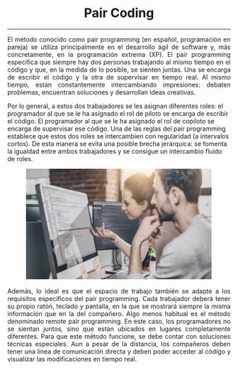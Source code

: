 <div align="center">
      <p> 
      <h1 style="">Pair Coding</h1>
       </p>    
</div>

___


<p style="text-align: justify;">
El método conocido como pair programming (en español, programación en pareja) se
utiliza principalmente en el desarrollo ágil de software y, más concretamente, en la
programación extrema (XP). El pair programming especifica que siempre hay dos
personas trabajando al mismo tiempo en el código y que, en la medida de lo posible, se
sienten juntas. Una se encarga de escribir el código y la otra de supervisar en tiempo real.
Al mismo tiempo, están constantemente intercambiando impresiones: debaten problemas,
encuentran soluciones y desarrollan ideas creativas.

Por lo general, a estos dos trabajadores se les asignan diferentes roles: el programador al
que se le ha asignado el rol de piloto se encarga de escribir el código. El programador al
que se le ha asignado el rol de copiloto se encarga de supervisar ese código. Una de las
reglas del pair programming establece que estos dos roles se intercambien con
regularidad (a intervalos cortos). De esta manera se evita una posible brecha jerárquica:
se fomenta la igualdad entre ambos trabajadores y se consigue un intercambio fluido de
roles.
</p>
<div align="center">
      <p> 
      <img alt="Clase_drawio" src="image.PNG" width=420 height=250>
       </p>    
   </div>

<p style="text-align: justify;">
Además, lo ideal es que el espacio de trabajo también se adapte a los requisitos
específicos del pair programming. Cada trabajador deberá tener su propio ratón, teclado y
pantalla, en la que se mostrará siempre la misma información que en la del compañero.
Algo menos habitual es el método denominado remote pair programming. En este caso,
los programadores no se sientan juntos, sino que están ubicados en lugares
completamente diferentes. Para que este método funcione, se debe contar con soluciones
técnicas especiales. Aun a pesar de la distancia, los compañeros deben tener una línea
de comunicación directa y deben poder acceder al código y visualizar las modificaciones
en tiempo real.
<p>